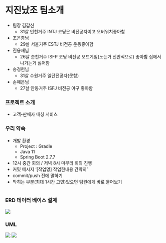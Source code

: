 # 지진났조 팀소개

- 팀장 김갑신
    - 31살 인천거주 INTJ 코딩은 비전공자이고 오버워치좋아함
- 조은총님
    - 29살 서울거주 ESTJ 비전공 운동좋아함
- 진용재님
    - 26살 춘천거주 ISFP 코딩 비전공 보드게임(노는거 전반적으로) 좋아함 집에서 나가는거 싫어함
- 송경헌님
    - 31살 수원거주 일단전공자(못함)
- 손혜은님
    - 27살 안동거주 ISFJ 비전공 야구 좋아함



### 프로젝트 소개

- 고객-판매자 매칭 서비스


### 우리 약속

- 개발 환경
    - Project : Gradle
    - Java 11
    - Spring Boot 2.7.7
- 12시 중간 회의 / 저녁 8시 마무리 회의 진행
- 커밋 메시지 ‘[작업명] 작업한내용 간략히’
- commit/push 전에 말하기
- 막히는 부분(최대 1시간 고민)있으면 팀원에게 바로 물어보기

<img src="">

### ERD 데이터 베이스 설계
<img src="https://s3.us-west-2.amazonaws.com/secure.notion-static.com/9a14e873-fe07-4cf1-9455-4f4689690d09/Untitled_%282%29.png?X-Amz-Algorithm=AWS4-HMAC-SHA256&X-Amz-Content-Sha256=UNSIGNED-PAYLOAD&X-Amz-Credential=AKIAT73L2G45EIPT3X45%2F20230125%2Fus-west-2%2Fs3%2Faws4_request&X-Amz-Date=20230125T005556Z&X-Amz-Expires=86400&X-Amz-Signature=55270bbfa8267ace844d1277425eacb2e470405cec43bb66716fec87c3687805&X-Amz-SignedHeaders=host&response-content-disposition=filename%3D%22Untitled%2520%282%29.png%22&x-id=GetObject">

### UML

<img src="https://s3.us-west-2.amazonaws.com/secure.notion-static.com/a6271166-4ef0-4006-953d-1667535f57e0/%ED%99%94%EB%A9%B4_%EC%BA%A1%EC%B2%98_2023-01-23_224706.png?X-Amz-Algorithm=AWS4-HMAC-SHA256&X-Amz-Content-Sha256=UNSIGNED-PAYLOAD&X-Amz-Credential=AKIAT73L2G45EIPT3X45%2F20230125%2Fus-west-2%2Fs3%2Faws4_request&X-Amz-Date=20230125T005732Z&X-Amz-Expires=86400&X-Amz-Signature=6b90e8402eac4580a3fc949542fe3c8b41b46458425ef3f3c7d504f68135d7fd&X-Amz-SignedHeaders=host&response-content-disposition=filename%3D%22%25ED%2599%2594%25EB%25A9%25B4%2520%25EC%25BA%25A1%25EC%25B2%2598%25202023-01-23%2520224706.png%22&x-id=GetObject">


<img src="https://www.notion.so/bf93e0e75e954651841b74823a43d988#2380adbc32b7487492062213ce776356">


